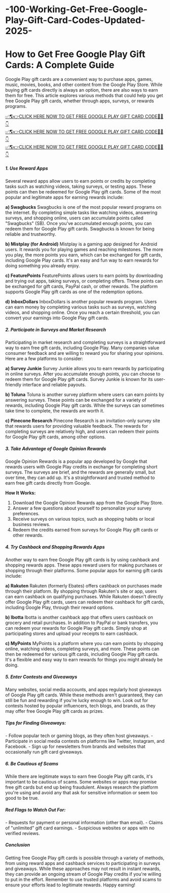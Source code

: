 # -100-Working-Get-Free-Google-Play-Gift-Card-Codes-Updated-2025-

<h1>How to Get Free Google Play Gift Cards: A Complete Guide</h1>

Google Play gift cards are a convenient way to purchase apps, games, music, movies, books, and other content from the Google Play Store. While buying gift cards directly is always an option, there are also ways to earn them for free. This article explores various methods that could help you get free Google Play gift cards, whether through apps, surveys, or rewards programs.

[✅🌎👉CLICK HERE NOW TO GET FREE GOOGLE PLAY GIFT CARD CODE📌✅👇](https://all.freegamingoffer.com/gop/gop.html) <br>
[✅🌎👉CLICK HERE NOW TO GET FREE GOOGLE PLAY GIFT CARD CODE📌✅👇](https://all.freegamingoffer.com/gop/gop.html) <br>
[✅🌎👉CLICK HERE NOW TO GET FREE GOOGLE PLAY GIFT CARD CODE📌✅👇](https://all.freegamingoffer.com/gop/gop.html) <br>

<h5>1. Use Reward Apps</h5>

Several reward apps allow users to earn points or credits by completing tasks such as watching videos, taking surveys, or testing apps. These points can then be redeemed for Google Play gift cards. Some of the most popular and legitimate apps for earning rewards include:

<b>a) Swagbucks</b>
Swagbucks is one of the most popular reward programs on the internet. By completing simple tasks like watching videos, answering surveys, and shopping online, users can accumulate points called "Swagbucks" (SB). Once you've accumulated enough points, you can redeem them for Google Play gift cards. Swagbucks is known for being reliable and trustworthy.

<b>b) Mistplay (for Android)</b>
Mistplay is a gaming app designed for Android users. It rewards you for playing games and reaching milestones. The more you play, the more points you earn, which can be exchanged for gift cards, including Google Play cards. It's an easy and fun way to earn rewards for doing something you already enjoy.

<b>c) FeaturePoints</b>
FeaturePoints allows users to earn points by downloading and trying out apps, taking surveys, or completing offers. These points can be exchanged for gift cards, PayPal cash, or other rewards. The platform supports Google Play gift cards as one of the redemption options.

<b>d) InboxDollars</b>
InboxDollars is another popular rewards program. Users can earn money by completing various tasks such as surveys, watching videos, and shopping online. Once you reach a certain threshold, you can convert your earnings into Google Play gift cards.

<h5>2. Participate in Surveys and Market Research</h5>

Participating in market research and completing surveys is a straightforward way to earn free gift cards, including Google Play. Many companies value consumer feedback and are willing to reward you for sharing your opinions. Here are a few platforms to consider:

<b>a) Survey Junkie</b>
Survey Junkie allows you to earn rewards by participating in online surveys. After you accumulate enough points, you can choose to redeem them for Google Play gift cards. Survey Junkie is known for its user-friendly interface and reliable payouts.

<b>b) Toluna</b>
Toluna is another survey platform where users can earn points by answering surveys. These points can be exchanged for a variety of rewards, including Google Play gift cards. While the surveys can sometimes take time to complete, the rewards are worth it.

<b>c) Pinecone Research</b>
Pinecone Research is an invitation-only survey site that rewards users for providing valuable feedback. The rewards for completing surveys are relatively high, and users can redeem their points for Google Play gift cards, among other options.

<h5>3. Take Advantage of Google Opinion Rewards</h5>

Google Opinion Rewards is a popular app developed by Google that rewards users with Google Play credits in exchange for completing short surveys. The surveys are brief, and the rewards are generally small, but over time, they can add up. It's a straightforward and trusted method to earn free gift cards directly from Google.

<b>How It Works:</b>
1. Download the Google Opinion Rewards app from the Google Play Store.
2. Answer a few questions about yourself to personalize your survey preferences.
3. Receive surveys on various topics, such as shopping habits or local business reviews.
4. Redeem the credits earned from surveys for Google Play gift cards or other rewards.

<h5>4. Try Cashback and Shopping Rewards Apps</h5>

Another way to earn free Google Play gift cards is by using cashback and shopping rewards apps. These apps reward users for making purchases or shopping through their platforms. Some popular apps for earning gift cards include:

<b>a) Rakuten</b>
Rakuten (formerly Ebates) offers cashback on purchases made through their platform. By shopping through Rakuten's site or app, users can earn cashback on qualifying purchases. While Rakuten doesn't directly offer Google Play gift cards, users can redeem their cashback for gift cards, including Google Play, through their reward options.

<b>b) Ibotta</b>
Ibotta is another cashback app that offers users cashback on grocery and retail purchases. In addition to PayPal or bank transfers, you can redeem your rewards for Google Play gift cards. Simply shop at participating stores and upload your receipts to earn cashback.

<b>c) MyPoints</b>
MyPoints is a platform where you can earn points by shopping online, watching videos, completing surveys, and more. These points can then be redeemed for various gift cards, including Google Play gift cards. It's a flexible and easy way to earn rewards for things you might already be doing.

<h5>5. Enter Contests and Giveaways</h5>

Many websites, social media accounts, and apps regularly host giveaways of Google Play gift cards. While these methods aren't guaranteed, they can still be fun and rewarding if you're lucky enough to win. Look out for contests hosted by popular influencers, tech blogs, and brands, as they may offer free Google Play gift cards as prizes.

<h5>Tips for Finding Giveaways:</h5>
- Follow popular tech or gaming blogs, as they often host giveaways.
- Participate in social media contests on platforms like Twitter, Instagram, and Facebook.
- Sign up for newsletters from brands and websites that occasionally run gift card giveaways.

<h5>6. Be Cautious of Scams</h5>

While there are legitimate ways to earn free Google Play gift cards, it's important to be cautious of scams. Some websites or apps may promise free gift cards but end up being fraudulent. Always research the platform you're using and avoid any that ask for sensitive information or seem too good to be true.

<h5>Red Flags to Watch Out For:</h5>
- Requests for payment or personal information (other than email).
- Claims of "unlimited" gift card earnings.
- Suspicious websites or apps with no verified reviews.

<h5>Conclusion</h5>

Getting free Google Play gift cards is possible through a variety of methods, from using reward apps and cashback services to participating in surveys and giveaways. While these approaches may not result in instant rewards, they can provide an ongoing stream of Google Play credits if you're willing to put in the effort. Remember to use trusted platforms and avoid scams to ensure your efforts lead to legitimate rewards. Happy earning!
